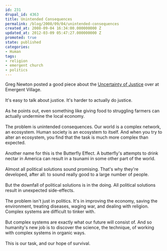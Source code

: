 ```yaml
---
id: 231
drupal_id: 4363
title: Unintended Consequences
permalink: /blog/2008/09/04/unintended-consequences
created_at: 2008-09-04 16:34:00.000000000 Z
updated_at: 2012-03-09 05:47:27.000000000 Z
promoted: true
state: published
categories:
- Human
tags:
- religion
- emergent church
- politics
---
```

Greg Newton posted a good piece about the <a href="http://www.emergentvillage.com/weblog/the-uncertainty-of-justice">Uncertainty of Justice</a> over at Emergent Village.<br /><br />It's easy to talk about justice. It's harder to actually do justice.<br /><br />As he points out, even something like giving food to struggling farmers can actually undermine the local economy.<br /><br />The problem is unintended consequences. Our world is a complex network, an ecosystem. Human society is an ecosystem to itself. And when you try to alter an ecosystem, you find that the task is much more complex than expected.<br /><br />Another name for this is the Butterfly Effect. A butterfly's attempts to drink nectar in America can result in a tsunami in some other part of the world.<br /><br />Almost all political solutions sound promising. That's why they're developed, after all: to sound really good to a large number of people.<br /><br />But the downfall of political solutions is in the doing. All political solutions result in unexpected side-effects.<br /><br />The problem isn't just in politics. It's in improving the economy, saving the environment, treating diseases, waging war, and dealing with religion. Complex systems are difficult to tinker with.<br /><br />But complex systems are exactly what our future will consist of. And so humanity's new job is to discover the science, the technique, of working with complex systems in organic ways.<br /><br />This is our task, and our hope of survival.
